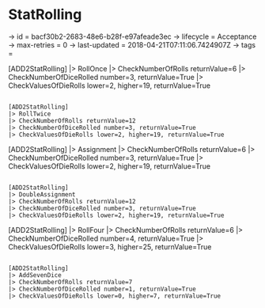 # StatRolling

-> id = bacf30b2-2683-48e6-b28f-e97afeade3ec
-> lifecycle = Acceptance
-> max-retries = 0
-> last-updated = 2018-04-21T07:11:06.7424907Z
-> tags = 

[ADD2StatRolling]
|> RollOnce
|> CheckNumberOfRolls returnValue=6
|> CheckNumberOfDiceRolled number=3, returnValue=True
|> CheckValuesOfDieRolls lower=2, higher=19, returnValue=True
~~~

[ADD2StatRolling]
|> RollTwice
|> CheckNumberOfRolls returnValue=12
|> CheckNumberOfDiceRolled number=3, returnValue=True
|> CheckValuesOfDieRolls lower=2, higher=19, returnValue=True
~~~

[ADD2StatRolling]
|> Assignment
|> CheckNumberOfRolls returnValue=6
|> CheckNumberOfDiceRolled number=3, returnValue=True
|> CheckValuesOfDieRolls lower=2, higher=19, returnValue=True
~~~

[ADD2StatRolling]
|> DoubleAssignment
|> CheckNumberOfRolls returnValue=12
|> CheckNumberOfDiceRolled number=3, returnValue=True
|> CheckValuesOfDieRolls lower=2, higher=19, returnValue=True
~~~

[ADD2StatRolling]
|> RollFour
|> CheckNumberOfRolls returnValue=6
|> CheckNumberOfDiceRolled number=4, returnValue=True
|> CheckValuesOfDieRolls lower=3, higher=25, returnValue=True
~~~

[ADD2StatRolling]
|> AddSevenDice
|> CheckNumberOfRolls returnValue=7
|> CheckNumberOfDiceRolled number=1, returnValue=True
|> CheckValuesOfDieRolls lower=0, higher=7, returnValue=True
~~~
